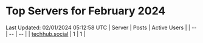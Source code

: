 # Top Servers for February 2024
Last Updated: 02/01/2024 05:12:58 UTC
| Server | Posts | Active Users |
| -- | -- | -- |
| [techhub.social](https://techhub.social/tags/PowerShell) | 1 | 1 |
